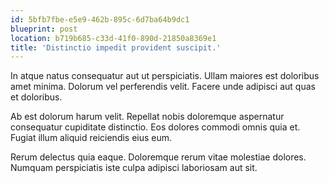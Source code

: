```yaml
---
id: 5bfb7fbe-e5e9-462b-895c-6d7ba64b9dc1
blueprint: post
location: b719b685-c33d-41f0-890d-21850a8369e1
title: 'Distinctio impedit provident suscipit.'
---
```

In atque natus consequatur aut ut perspiciatis. Ullam maiores est doloribus amet minima. Dolorum vel perferendis velit. Facere unde adipisci aut quas et doloribus.

Ab est dolorum harum velit. Repellat nobis doloremque aspernatur consequatur cupiditate distinctio. Eos dolores commodi omnis quia et. Fugiat illum aliquid reiciendis eius eum.

Rerum delectus quia eaque. Doloremque rerum vitae molestiae dolores. Numquam perspiciatis iste culpa adipisci laboriosam aut sit.
